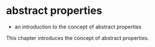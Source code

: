 
# abstract properties
- an introduction to the concept of abstract properties

This chapter introduces the concept of abstract properties.
